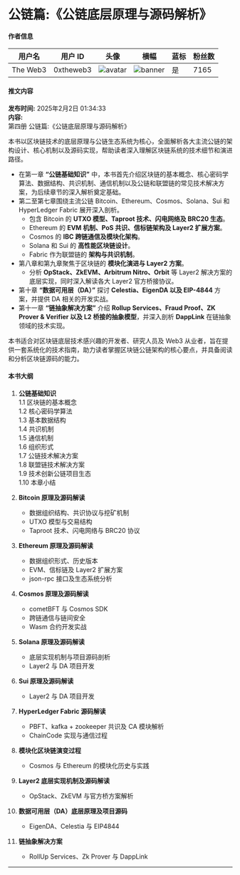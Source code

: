 # 公链篇:《公链底层原理与源码解析》

#### 作者信息
| 用户名 | 用户 ID | 头像 | 横幅 | 蓝标 | 粉丝数 |
|--------|---------|------|------|------|--------|
| The Web3 | 0xtheweb3 | ![avatar](https://pbs.twimg.com/profile_images/1781583634979262466/j59yosRR_normal.jpg) | ![banner](https://pbs.twimg.com/profile_banners/1751058789783289856/1713538465) | 是 | 7165 |

#### 推文内容
**发布时间:** 2025年2月2日 01:34:33  
**内容:**  
第四册 公链篇:《公链底层原理与源码解析》

本书以区块链技术的底层原理与公链生态系统为核心，全面解析各大主流公链的架构设计、核心机制以及源码实现，帮助读者深入理解区块链系统的技术细节和演进路径。

- 在第一章 **“公链基础知识”** 中，本书首先介绍区块链的基本概念、核心密码学算法、数据结构、共识机制、通信机制以及公链和联盟链的常见技术解决方案，为后续章节的深入解析奠定基础。
- 第二至第七章围绕主流公链 Bitcoin、Ethereum、Cosmos、Solana、Sui 和 HyperLedger Fabric 展开深入剖析。
  - 包含 Bitcoin 的 **UTXO 模型、Taproot 技术、闪电网络及 BRC20 生态**。
  - Ethereum 的 **EVM 机制、PoS 共识、信标链架构及 Layer2 扩展方案**。
  - Cosmos 的 **IBC 跨链通信及模块化架构**。
  - Solana 和 Sui 的 **高性能区块链设计**。
  - Fabric 作为联盟链的 **架构与共识机制**。
- 第八章和第九章聚焦于区块链的 **模块化演进与 Layer2 方案**。
  - 分析 **OpStack、ZkEVM、Arbitrum Nitro、Orbit** 等 Layer2 解决方案的底层实现，同时深入解读各大 Layer2 官方桥接协议。
- 第十章 **“数据可用层（DA）”** 探讨 **Celestia、EigenDA 以及 EIP-4844** 方案，并提供 DA 相关的开发实战。
- 第十一章 **“链抽象解决方案”** 介绍 **Rollup Services、Fraud Proof、ZK Prover & Verifier 以及 L2 桥接的抽象模型**，并深入剖析 **DappLink** 在链抽象领域的技术实现。

本书适合对区块链底层技术感兴趣的开发者、研究人员及 Web3 从业者，旨在提供一套系统化的技术指南，助力读者掌握区块链公链架构的核心要点，并具备阅读和分析区块链源码的能力。

#### 本书大纲
1. **公链基础知识**  
   1.1 区块链的基本概念  
   1.2 核心密码学算法  
   1.3 基本数据结构  
   1.4 共识机制  
   1.5 通信机制  
   1.6 组织形式  
   1.7 公链技术解决方案  
   1.8 联盟链技术解决方案  
   1.9 技术创新公链项目生态  
   1.10 本章小结  

2. **Bitcoin 原理及源码解读**  
   - 数据组织结构、共识协议与挖矿机制  
   - UTXO 模型与交易结构  
   - Taproot 技术、闪电网络与 BRC20 协议  

3. **Ethereum 原理及源码解读**  
   - 数据组织形式、历史版本  
   - EVM、信标链及 Layer2 扩展方案  
   - json-rpc 接口及生态系统分析  

4. **Cosmos 原理及源码解读**  
   - cometBFT 与 Cosmos SDK  
   - 跨链通信与链间安全  
   - Wasm 合约开发实战  

5. **Solana 原理及源码解读**  
   - 底层实现机制与项目源码剖析  
   - Layer2 与 DA 项目开发  

6. **Sui 原理及源码解读**  
   - Layer2 与 DA 项目开发  

7. **HyperLedger Fabric 源码解读**  
   - PBFT、kafka + zookeeper 共识及 CA 模块解析  
   - ChainCode 实现与通信过程  

8. **模块化区块链演变过程**  
   - Cosmos 与 Ethereum 的模块化历史与实践  

9. **Layer2 底层实现机制及源码解读**  
   - OpStack、ZkEVM 与官方桥方案解析  

10. **数据可用层（DA）底层原理及项目源码**  
    - EigenDA、Celestia 与 EIP4844  

11. **链抽象解决方案**  
    - RollUp Services、Zk Prover 与 DappLink  

---
